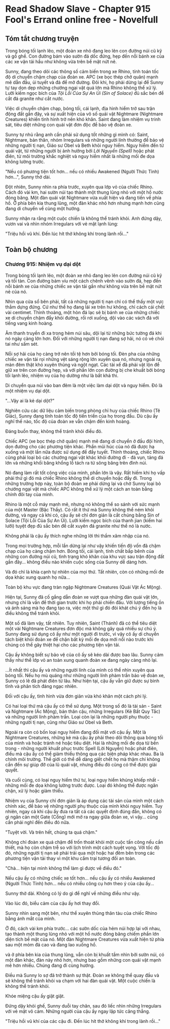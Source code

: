 # Read Shadow Slave - Chapter 915 Fool's Errand online free - Novelfull

## Tóm tắt chương truyện

Trong bóng tối lạnh lẽo, một đoàn xe nhỏ đang leo lên con đường núi cũ kỹ và gồ ghề. Con đường bám vào sườn đá dốc đứng, hẹp đến nỗi bánh xe của các xe vận tải hầu như không vừa trên bề mặt nứt nẻ.

Sunny, đang theo dõi các thông số cảm biến trong xe Rhino, tính toán tốc độ di chuyển chậm chạp của đoàn xe. APC (xe bọc thép chở quân) mạnh mẽ dẫn đầu, ủi tuyết và đá để mở đường. Đôi khi, họ phải dừng lại để Sunny tự tay dọn dẹp những chướng ngại vật quá lớn mà Rhino không thể xử lý. Lưỡi kiếm ngọc bích của *Tội Lỗi Của Sự An Ủi (Sin of Solace)* đủ sắc bén để cắt đá granite như cắt nước.

Việc di chuyển chậm chạp, bóng tối, cái lạnh, địa hình hiểm trở sau trận động đất gần đây, và sự xuất hiện của vô số quái vật Nightmare (Nightmare Creatures) khiến tình hình trở nên khó khăn. Saint đang làm nhiệm vụ trinh sát, tiêu diệt những con quái vật đơn độc để bảo vệ đoàn xe.

Sunny tự nhủ rằng anh cần phải sử dụng tốt những gì mình có: Saint, Nightmare, bản thân, nhóm Irregulars và những người lính thường để bảo vệ những người tị nạn, Giáo sư Obel và Beth khỏi nguy hiểm. Nguy hiểm đến từ quái vật, từ những người bị ảnh hưởng bởi *Lời Nguyền (Spell)* hoặc phát điên, từ môi trường khắc nghiệt và nguy hiểm nhất là những mối đe dọa không lường trước.

"Nếu có phương tiện tốt hơn... nếu có nhiều Awakened (Người Thức Tỉnh) hơn...", Sunny thở dài.

Đột nhiên, Sunny nhìn ra phía trước, xuyên qua lớp vỏ của chiếc Rhino. Cách đó vài km, hai sườn núi tạo thành một thung lũng nhỏ với một hồ nước đóng băng. Một đàn quái vật Nightmare vừa xuất hiện và đang tiến về phía hồ. Ở phía bên kia thung lũng, một đàn khác nhỏ hơn nhưng mạnh hơn cũng đang di chuyển về cùng một hướng.

Sunny nhận ra rằng một cuộc chiến là không thể tránh khỏi. Anh đứng dậy, vươn vai và nhìn nhóm Irregulars với vẻ mặt lạnh lùng:

"Triệu hồi vũ khí. Đến lúc hít thở không khí trong lành rồi..."

## Toàn bộ chương

### Chương 915: Nhiệm vụ dại dột

Trong bóng tối lạnh lẽo, một đoàn xe nhỏ đang leo lên con đường núi cũ kỹ và tồi tàn. Con đường bám víu một cách chênh vênh vào sườn đá, hẹp đến nỗi bánh xe của những chiếc xe vận tải gần như không vừa trên bề mặt nứt nẻ của nó.

Nhìn qua cửa sổ bên phải, tất cả những người tị nạn chỉ có thể thấy một vực thẳm dựng đứng. Cứ như thể họ đang lái xe trên hư không, chỉ cách cái chết vài centimet. Thỉnh thoảng, một hòn đá lạc sẽ bị bánh xe của những chiếc xe di chuyển chậm đẩy khỏi đường, rồi rơi xuống, dội vào các vách đá với tiếng vang kinh hoàng.

Âm thanh truyền đi xa trong hẻm núi sâu, dội lại từ những bức tường đá khi nó ngày càng lớn hơn. Đối với những người tị nạn đang sợ hãi, nó có vẻ chói tai như sấm sét.

Nỗi sợ hãi của họ càng trở nên tồi tệ hơn bởi bóng tối. Đèn pha của những chiếc xe vận tải rọi những vệt sáng rộng lớn xuyên qua nó, nhưng ngoài ra, màn đêm thật khó xuyên thủng và ngột ngạt. Các tài xế đã phải vật lộn để giữ xe trên con đường hẹp, và với phần lớn con đường bị che khuất bởi bóng tối lạnh lẽo, nhiệm vụ của họ dường như là bất khả thi.

Di chuyển qua núi vào ban đêm là một việc làm dại dột và nguy hiểm. Đó là một nhiệm vụ dại dột.

"...Vậy ai là kẻ dại dột?"

Nghiên cứu các dữ liệu cảm biến trong phòng chỉ huy của chiếc Rhino (Tê Giác), Sunny đang tính toán tốc độ tiến triển của họ trong đầu. Dù cậu ấy nghĩ thế nào, tốc độ của đoàn xe vẫn chậm đến kinh hoàng.

Đáng buồn thay, không thể tránh khỏi điều đó.

Chiếc APC (xe bọc thép chở quân) mạnh mẽ đang di chuyển ở đầu đội hình, dọn đường cho các phương tiện khác. Phần mũi húc của nó đã được hạ xuống và một lần nữa được sử dụng để đẩy tuyết. Thỉnh thoảng, chiếc Rhino cũng phải loại bỏ các chướng ngại vật khác khỏi đường đi - đá vụn, tảng đá lớn và những khối băng khổng lồ tách ra từ sông băng trên đỉnh núi.

Nó đang làm rất tốt công việc của mình, phần lớn là vậy. Rất hiếm khi họ vấp phải thứ gì đó mà chiếc Rhino không thể di chuyển hoặc đẩy đi. Trong những trường hợp này, toàn bộ đoàn xe phải dừng lại và chờ Sunny loại bỏ chướng ngại vật mà chiếc APC không thể xử lý một cách an toàn bằng chính đôi tay của mình.

Rhino là một cỗ máy mạnh mẽ, nhưng nó không thể so sánh với sức mạnh của một Master (Bậc Thầy). Có rất ít thứ mà Sunny không thể ném khỏi đường, và ngay cả khi có, cậu ấy sẽ chỉ đơn giản là cắt chúng bằng Sin of Solace (Tội Lỗi Của Sự An Ủi). Lưỡi kiếm ngọc bích của thanh jian (kiếm hai lưỡi) tuyệt đẹp đủ sắc bén để cắt xuyên đá granite như thể nó là nước.

Không phải là cậu ấy thích nghe những lời thì thầm xâm nhập của nó.

Trong mọi trường hợp, mỗi lần dừng lại như vậy khiến tiến độ vốn đã chậm chạp của họ càng chậm hơn. Bóng tối, cái lạnh, tính chất bấp bênh của những con đường núi cũ, tình trạng khó khăn của khu vực sau trận động đất gần đây... không điều nào khiến cuộc sống của Sunny dễ dàng hơn.

Và đó chỉ là khía cạnh tự nhiên của mọi thứ. Tất nhiên, còn có những mối đe dọa khác xung quanh họ nữa...

Toàn bộ khu vực đang tràn ngập Nightmare Creatures (Quái Vật Ác Mộng).

Hiện tại, Sunny đã cố gắng dẫn đoàn xe vượt qua những đàn quái vật lớn, nhưng chỉ là vấn đề thời gian trước khi họ phải chiến đấu. Với lượng tiếng ồn và ánh sáng mà họ đang tạo ra, việc một thứ gì đó đói khát chú ý đến họ là điều không thể tránh khỏi.

Một số đã làm vậy, tất nhiên. Tuy nhiên, Saint (Thánh) đã có thể tiêu diệt một vài Nightmare Creatures đơn độc mà không gây quá nhiều sự chú ý. Sunny đang sử dụng cô ấy như một người đi trước, vì vậy cô ấy di chuyển tách biệt khỏi đoàn xe để chặn bất kỳ mối đe dọa mới nổi nào trước khi chúng có thể gây thiệt hại cho các phương tiện vận tải.

Cậu ấy không biết sự bảo vệ của cô ấy sẽ kéo dài được bao lâu. Sunny cảm thấy như thể lớp vỏ an toàn xung quanh đoàn xe đang ngày càng nhỏ lại.

...Ít nhất thì cậu ấy và những người lính của mình có thể nhìn xuyên qua bóng tối. Nếu họ mù quáng như những người lính phàm trần bảo vệ đoàn xe, Sunny có lẽ đã phát điên từ lâu. Như hiện tại, cậu ấy vẫn giữ được sự bình tĩnh và phân tích đáng ngạc nhiên.

Đối với cậu ấy, tình hình vừa đơn giản vừa khó khăn một cách phi lý.

Có hai loại thứ mà cậu ấy có thể sử dụng. Một trong số đó là tài sản - Saint và Nightmare (Ác Mộng), bản thân cậu, những Irregulars (Kẻ Bất Quy Tắc) và những người lính phàm trần. Loại còn lại là những người phụ thuộc - những người tị nạn, cũng như Giáo sư Obel và Beth.

Ngoài ra còn có bốn loại nguy hiểm đang đối mặt với cậu ấy. Một là Nightmare Creatures, những kẻ mà cậu ấy phải theo dõi thông qua bóng tối của mình và hoặc tránh né hoặc tiêu diệt. Hai là những mối đe dọa từ bên trong - những người khuất phục trước Spell (Lời Nguyền) hoặc phát điên, điều mà cậu ấy có thể giảm thiểu thông qua các biện pháp khác nhau. Ba là chính môi trường. Thế giới có thể dễ dàng giết chết họ mà thậm chí không cần đến sự giúp đỡ của lũ quái vật, nhưng điều đó cũng có thể được giải quyết.

Và cuối cùng, có loại nguy hiểm thứ tư, loại nguy hiểm khủng khiếp nhất - những mối đe dọa không lường trước được. Loại đó không thể được ngăn chặn, xử lý hoặc giảm thiểu.

Nhiệm vụ của Sunny chỉ đơn giản là áp dụng các tài sản của mình một cách chính xác, để bảo vệ những người phụ thuộc của mình khỏi nguy hiểm. Tuy nhiên, ngay cả khi cậu ấy đưa ra tất cả các quyết định đúng đắn, không có gì ngăn cản một Gate (Cổng) mới mở ra ngay giữa đoàn xe, vì vậy... cũng cần phải nghĩ đến điều đó nữa.

"Tuyệt vời. Và trên hết, chúng ta quá chậm."

Không chỉ đoàn xe quá chậm để trốn thoát khỏi một cuộc tấn công nếu cần thiết, mà họ còn chậm trễ so với lịch trình một cách tuyệt vọng. Với tốc độ đó, những người tị nạn sẽ phải trải qua một hoặc hai đêm bên trong các phương tiện vận tải thay vì một khu cắm trại tương đối an toàn.

"Chà... hiện tại mình không thể làm gì được về điều đó."

Nếu cậu ấy có những chiếc xe tốt hơn... nếu cậu ấy có nhiều Awakened (Người Thức Tỉnh) hơn... nếu có nhiều công cụ hơn theo ý của cậu ấy...

Sunny thở dài. Không có lý do gì để nghĩ về những điều như vậy.

Vào lúc đó, biểu cảm của cậu ấy hơi thay đổi.

Sunny nhìn sang một bên, như thể xuyên thủng thân tàu của chiếc Rhino bằng ánh mắt của mình.

Ở đó, cách vài km phía trước... các sườn dốc của hẻm núi hợp lại với nhau, tạo thành một thung lũng nhỏ với một hồ nước đóng băng chiếm phần lớn diện tích bề mặt của nó. Một đàn Nightmare Creatures vừa xuất hiện từ phía sau một mỏm đá cao và đang lao xuống hồ.

và ở phía bên kia của thung lũng, vẫn còn bị khuất tầm nhìn bởi sườn núi, có một đàn khác, đàn này nhỏ hơn, nhưng bao gồm những con quái vật mạnh mẽ hơn nhiều. Chúng đang đi cùng hướng.

Điều mà Sunny lo sợ đã trở thành sự thật. Đoàn xe không thể quay đầu và sẽ không thể tránh khỏi va chạm với hai đàn quái vật. Một cuộc chiến là không thể tránh khỏi.

Khóe miệng cậu ấy giật giật.

Đứng dậy khỏi ghế, Sunny duỗi tay chân, sau đó liếc nhìn những Irregulars với vẻ mặt vô cảm. Những người của cậu ấy ngay lập tức căng thẳng.

"Triệu hồi vũ khí của các cậu đi. Đến lúc hít thở không khí trong lành rồi..."